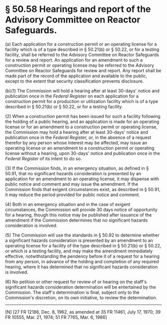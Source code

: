 # § 50.58   Hearings and report of the Advisory Committee on Reactor Safeguards.

(a) Each application for a construction permit or an operating license for a facility which is of a type described in § 50.21(b) or § 50.22, or for a testing facility, shall be referred to the Advisory Committee on Reactor Safeguards for a review and report. An application for an amendment to such a construction permit or operating license may be referred to the Advisory Committee on Reactor Safeguards for review and report. Any report shall be made part of the record of the application and available to the public, except to the extent that security classification prevents disclosure.


(b)(1) The Commission will hold a hearing after at least 30-days' notice and publication once in the _Federal Register_ on each application for a construction permit for a production or utilization facility which is of a type described in § 50.21(b) or § 50.22, or for a testing facility.


(2) When a construction permit has been issued for such a facility following the holding of a public hearing, and an application is made for an operating license or for an amendment to a construction permit or operating license, the Commission may hold a hearing after at least 30-days' notice and publication once in the _Federal Register,_ or, in the absence of a request therefor by any person whose interest may be affected, may issue an operating license or an amendment to a construction permit or operating license without a hearing, upon 30-days' notice and publication once in the _Federal Register_ of its intent to do so.


(3) If the Commission finds, in an emergency situation, as defined in § 50.91, that no significant hazards consideration is presented by an application for an amendment to an operating license, it may dispense with public notice and comment and may issue the amendment. If the Commission finds that exigent circumstances exist, as described in § 50.91, it may reduce the period provided for public notice and comment.


(4) Both in an emergency situation and in the case of exigent circumstances, the Commission will provide 30 days notice of opportunity for a hearing, though this notice may be published after issuance of the amendment if the Commission determines that no significant hazards consideration is involved.


(5) The Commission will use the standards in § 50.92 to determine whether a significant hazards consideration is presented by an amendment to an operating license for a facility of the type described in § 50.21(b) or § 50.22, or which is a testing facility, and may make the amendment immediately effective, notwithstanding the pendency before it of a request for a hearing from any person, in advance of the holding and completion of any required hearing, where it has determined that no significant hazards consideration is involved.


(6) No petition or other request for review of or hearing on the staff's significant hazards consideration determination will be entertained by the Commission. The staff's determination is final, subject only to the Commission's discretion, on its own initiative, to review the determination.



---

[N] [27 FR 12186, Dec. 8, 1962, as amended at 35 FR 11461, July 17, 1970; 39 FR 10555, Mar. 21, 1974; 51 FR 7765, Mar. 6, 1986]






